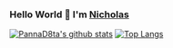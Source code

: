 ### Hello World 👋 I'm [Nicholas](https://pannad8ta.github.io/)

<!--
**PannaD8ta/PannaD8ta** is a ✨ _special_ ✨ repository because its `README.md` (this file) appears on your GitHub profile.

Here are some ideas to get you started:

- 🔭 I’m currently working on Real-time Analytics App on streamlit
- 🌱 I’m currently learning 

-->
[![PannaD8ta's github stats](https://github-readme-stats.vercel.app/api?username=PannaD8ta)](https://github.com/anuraghazra/github-readme-stats)
[![Top Langs](https://github-readme-stats.vercel.app/api/top-langs/?username=PannaD8ta)](https://github.com/anuraghazra/github-readme-stats)
